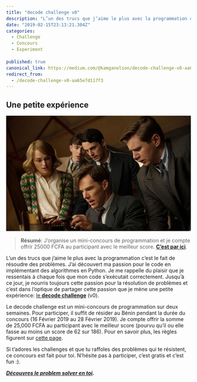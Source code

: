 ```yaml
---
title: "decode challenge v0"
description: "L’un des trucs que j’aime le plus avec la programmation c’est le fait de résoudre des problèmes. J’ai découvert ma passion pour le code en implémentant des algorithmes en Python. Je me rappelle du…"
date: "2019-02-15T23:13:21.304Z"
categories: 
  - Challenge
  - Concours
  - Experiment

published: true
canonical_link: https://medium.com/@kamganelson/decode-challenge-v0-aa65e7d117f3
redirect_from:
  - /decode-challenge-v0-aa65e7d117f3
---
```


## Une petite expérience

![Alan Turing et les décodeurs de Bletchley Park. (Film: The Imitation Game)](./asset-1.jpg)

> **Résumé**: J’organise un mini-concours de programmation et je compte offrir 25000 FCFA au participant avec le meilleur score. [**C’est par ici**](https://www.hackerrank.com/decode-0).

L’un des trucs que j’aime le plus avec la programmation c’est le fait de résoudre des problèmes. J’ai découvert ma passion pour le code en implémentant des algorithmes en Python. Je me rappelle du plaisir que je ressentais à chaque fois que mon code s’exécutait correctement. Jusqu’à ce jour, je nourris toujours cette passion pour la résolution de problèmes et c’est dans l’optique de partager cette passion que je mène une petite expérience: [le **decode challenge**](https://www.hackerrank.com/decode-0) (v0).

Le decode challenge est un mini-concours de programmation sur deux semaines. Pour participer, il suffit de résider au Bénin pendant la durée du concours (16 Février 2019 au 28 Février 2019). Je compte offrir la somme de 25,000 FCFA au participant avec le meilleur score (pourvu qu’il ou elle fasse au moins un score de 62 sur 186). Pour en savoir plus, les règles figurent sur [cette page](https://www.hackerrank.com/decode-0).

Si t’adores les challenges et que tu raffoles des problèmes qui te résistent, ce concours est fait pour toi. N’hésite pas à participer, c’est gratis et c’est fun :).

[**_Découvres le problem solver en toi_**](https://www.hackerrank.com/decode-0)**_._**
